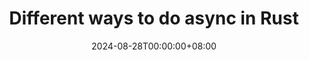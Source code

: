 ---
title: "Different ways to do async in Rust"
date: 2024-08-28T00:00:00+08:00
description: "A list of different ways and knowing when to use what"
tags: ["rust"]
type: post
weight: 25
showTableOfContents: true
---